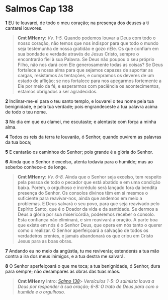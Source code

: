 # Salmos Cap 138

**1** 	EU te louvarei, de todo o meu coração; na presença dos deuses a ti cantarei louvores.

> **Cmt MHenry**: *Vv. 1-5.* Quando podemos louvar a Deus com todo o nosso coração, não temos que nos indispor para que todo o mundo seja testemunha de nossa gratidão e gozo nEle. Os que confiam em sua bondade e verdade através de Jesus Cristo, sempre o encontrarão fiel à sua Palavra. Se Deus não poupou o seu próprio Filho, não nos dará com Ele generosamente todas as coisas? Se Deus fortalece a nossa alma para que sejamos capazes de suportar as cargas, resistamos às tentações, e cumpramos os deveres de um estado de aflição; se nos fortalece para nos apegarmos fortemente a Ele por meio da fé, e esperarmos com paciência os acontecimentos, estamos obrigados a ser agradecidos.

**2** 	Inclinar-me-ei para o teu santo templo, e louvarei o teu nome pela tua benignidade, e pela tua verdade; pois engrandeceste a tua palavra acima de todo o teu nome.

**3** 	No dia em que eu clamei, me escutaste; e alentaste com força a minha alma.

**4** 	Todos os reis da terra te louvarão, ó Senhor, quando ouvirem as palavras da tua boca;

**5** 	E cantarão os caminhos do Senhor; pois grande é a glória do Senhor.

**6** 	Ainda que o Senhor é excelso, atenta todavia para o humilde; mas ao soberbo conhece-o de longe.

> **Cmt MHenry**: *Vv. 6-8.* Ainda que o Senhor seja excelso, tem respeito pela pessoa de todo o pecador que está abatido e em uma condição baixa. Porém, o orgulhoso e incrédulo será lançado fora da bendita presença do Senhor. Os consolos divinos têm em si mesmos o suficiente para reavivar-nos, ainda que andemos em meio a problemas. E Deus salvará o seu povo, para que seja reavivado pelo Espírito Santo, que é o Doador da vida e da santidade. Se dermos a Deus a glória por sua misericórdia, poderemos receber o consolo. Esta confiança não eliminará, e sim reavivará a oração. A parte boa que existe em nós é o Senhor Deus, que opera em nós tanto o querer como o realizar. O Senhor aperfeiçoará a salvação de todos os verdadeiros crentes, e jamais abandonará os que criou em Cristo Jesus para as boas obras.

**7** 	Andando eu no meio da angústia, tu me reviverás; estenderás a tua mão contra a ira dos meus inimigos, e a tua destra me salvará.

**8** 	O Senhor aperfeiçoará o que me toca; a tua benignidade, ó Senhor, dura para sempre; não desampares as obras das tuas mãos.


> **Cmt MHenry** Intro: *[Salmo 138](../19A-Sl/138.md#0)*> *Versículos 1-5: O salmista louva a Deus por responder à sua oração; 6-8: O trato de Deus para com o humilde e o orgulhoso.*